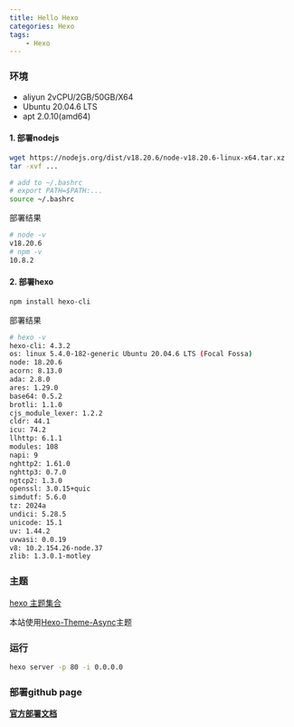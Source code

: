 ```yaml
---
title: Hello Hexo
categories: Hexo
tags:
    - Hexo
---
```



### 环境

+ aliyun 2vCPU/2GB/50GB/X64
+ Ubuntu 20.04.6 LTS
+ apt 2.0.10(amd64)

#### 1. 部署nodejs

```bash
wget https://nodejs.org/dist/v18.20.6/node-v18.20.6-linux-x64.tar.xz
tar -xvf ...

# add to ~/.bashrc
# export PATH=$PATH:...
source ~/.bashrc
```

部署结果

```bash
# node -v
v18.20.6
# npm -v
10.8.2
```

#### 2. 部署hexo

```bash
npm install hexo-cli
```

部署结果

```bash
# hexo -v
hexo-cli: 4.3.2
os: linux 5.4.0-182-generic Ubuntu 20.04.6 LTS (Focal Fossa)
node: 18.20.6
acorn: 8.13.0
ada: 2.8.0
ares: 1.29.0
base64: 0.5.2
brotli: 1.1.0
cjs_module_lexer: 1.2.2
cldr: 44.1
icu: 74.2
llhttp: 6.1.1
modules: 108
napi: 9
nghttp2: 1.61.0
nghttp3: 0.7.0
ngtcp2: 1.3.0
openssl: 3.0.15+quic
simdutf: 5.6.0
tz: 2024a
undici: 5.28.5
unicode: 15.1
uv: 1.44.2
uvwasi: 0.0.19
v8: 10.2.154.26-node.37
zlib: 1.3.0.1-motley
```

### 主题

[hexo 主题集合](https://hexo.io/themes/)

本站使用[Hexo-Theme-Async](https://hexo-theme-async.imalun.com/)主题

### 运行

```bash
hexo server -p 80 -i 0.0.0.0
```

### 部署github page

[**官方部署文档**](https://hexo.io/zh-cn/docs/github-pages)